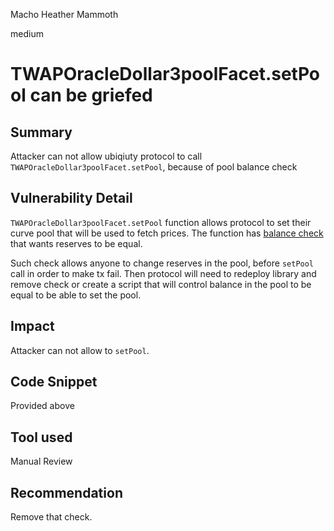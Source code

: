 Macho Heather Mammoth

medium

# TWAPOracleDollar3poolFacet.setPool can be griefed

## Summary
Attacker can not allow ubiqiuty protocol to call `TWAPOracleDollar3poolFacet.setPool`, because of pool balance check
## Vulnerability Detail
`TWAPOracleDollar3poolFacet.setPool` function allows protocol to set their curve pool that will be used to fetch prices.
The function has [balance check](https://github.com/sherlock-audit/2023-12-ubiquity/blob/main/ubiquity-dollar/packages/contracts/src/dollar/libraries/LibTWAPOracle.sol#L51) that wants reserves to be equal.

Such check allows anyone to change reserves in the pool, before `setPool` call in order to make tx fail. Then protocol will need to redeploy library and remove check or create a script that will control balance in the pool to be equal to be able to set the pool.
## Impact
Attacker can not allow to `setPool`.
## Code Snippet
Provided above
## Tool used

Manual Review

## Recommendation
Remove that check.